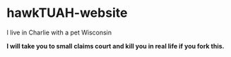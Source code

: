 # hawkTUAH-website
I live in Charlie with a pet Wisconsin

**I will take you to small claims court and kill you in real life if you fork this.**
